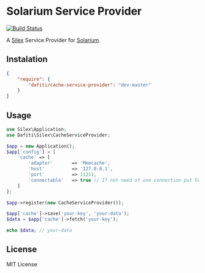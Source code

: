 # Solarium Service Provider
[![Build Status](https://img.shields.io/travis/dafiti/solarium-service-provider/master.svg?style=flat-square)](https://travis-ci.org/dafiti/solarium-service-provider)

A [Silex](https://github.com/silexphp/Silex) Service Provider for [Solarium](http://www.solarium-project.org).

## Instalation

```json
{
    "require": {
        "dafiti/cache-service-provider": "dev-master"
    }
}
```

## Usage

```php
use Silex\Application;
use Dafiti\Silex\CacheServiceProvider;

$app = new Application();
$app['config'] = [
    'cache' => [
        'adapter'       => 'Memcache',
        'host'          => '127.0.0.1',
        'port'          => 11211,
        'connectable'   => true // If not need of one connection put FALSE
    ]
];

$app->register(new CacheServiceProvider());

$app['cache']->save('your-key', 'your-data');
$data = $app['cache']->fetch('your-key');

echo $data; // your-data
```

## License

MIT License
